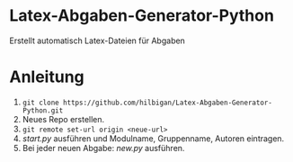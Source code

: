 # Latex-Abgaben-Generator-Python
Erstellt automatisch Latex-Dateien für Abgaben

# Anleitung
1. ```git clone https://github.com/hilbigan/Latex-Abgaben-Generator-Python.git```
2. Neues Repo erstellen.
2. ```git remote set-url origin <neue-url>```
2. *start.py* ausführen und Modulname, Gruppenname, Autoren eintragen.
3. Bei jeder neuen Abgabe: *new.py* ausführen.
